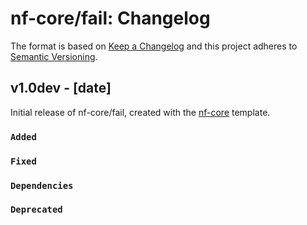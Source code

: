 # nf-core/fail: Changelog

The format is based on [Keep a Changelog](https://keepachangelog.com/en/1.0.0/)
and this project adheres to [Semantic Versioning](https://semver.org/spec/v2.0.0.html).

## v1.0dev - [date]

Initial release of nf-core/fail, created with the [nf-core](https://nf-co.re/) template.

### `Added`

### `Fixed`

### `Dependencies`

### `Deprecated`
